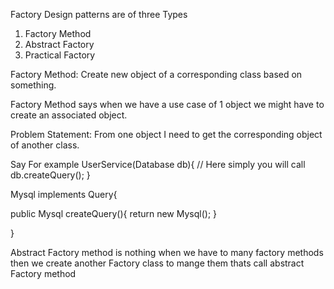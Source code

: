 Factory Design patterns are of three Types

1) Factory Method 
2) Abstract Factory 
3) Practical Factory 

Factory Method: Create new object of a corresponding class based on something.

Factory Method says when we have a use case of 1 object we might
have to create an associated object. 

Problem Statement: From one object I need to get the corresponding object of 
another class.


Say For example UserService(Database db){
// Here simply you will call db.createQuery();
}

Mysql implements Query{

public Mysql createQuery(){
  return new Mysql();
}

}

Abstract Factory method is nothing when we have to many factory methods 
then we create another Factory class to mange them thats call abstract Factory method 

